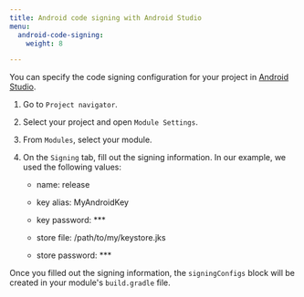 ```yaml
---
title: Android code signing with Android Studio
menu:
  android-code-signing:
    weight: 8

---
```

You can specify the code signing configuration for your project in [Android Studio](https://developer.android.com/studio/).

1. Go to `Project navigator`.

2. Select your project and open `Module Settings`.

3. From `Modules`, select your module.

4. On the `Signing` tab, fill out the signing information. In our example, we used the following values:

    * name: release

    * key alias: MyAndroidKey

    * key password: ***

    * store file: /path/to/my/keystore.jks

    * store password: ***

Once you filled out the signing information, the `signingConfigs` block will be created in your module's `build.gradle` file.